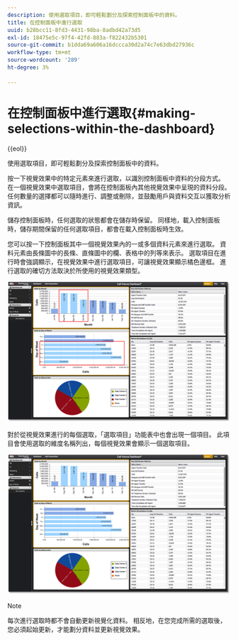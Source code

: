 ```yaml
---
description: 使用選取項目，即可輕鬆劃分及探索控制面板中的資料。
title: 在控制面板中進行選取
uuid: b28bcc11-8fd3-4431-98ba-8adbd42a73d5
exl-id: 18475e5c-97f4-42fd-883a-f822432b5301
source-git-commit: b1dda69a606a16dccca30d2a74c7e63dbd27936c
workflow-type: tm+mt
source-wordcount: '289'
ht-degree: 3%

---
```


# 在控制面板中進行選取{#making-selections-within-the-dashboard}

{{eol}}

使用選取項目，即可輕鬆劃分及探索控制面板中的資料。

按一下視覺效果中的特定元素來進行選取，以識別控制面板中資料的分段方式。 在一個視覺效果中選取項目，會將在控制面板內其他視覺效果中呈現的資料分段。 任何數量的選擇都可以隨時進行、調整或刪除，並鼓勵用戶與資料交互以獲取分析資訊。

儲存控制面板時，任何選取的狀態都會在儲存時保留。 同樣地，載入控制面板時，儲存期間保留的任何選取項目，都會在載入控制面板時生效。

您可以按一下控制面板其中一個視覺效果內的一或多個資料元素來進行選取。 資料元素由長條圖中的長條、直條圖中的欄、表格中的列等來表示。 選取項目在進行時會強調顯示，在視覺效果中進行選取項目，可讓視覺效果顯示橘色邊框。 進行選取的確切方法取決於所使用的視覺效果類型。

![](assets/selection_make.png)

對於從視覺效果進行的每個選取，「選取項目」功能表中也會出現一個項目。 此項目會使用選取的維度名稱列出，每個視覺效果會顯示一個選取項目。

![](assets/selection_menu.png)

>[!NOTE]
>
>每次進行選取時都不會自動更新視覺化資料。 相反地，在您完成所需的選取後，您必須起始更新，才能劃分資料並更新視覺效果。
